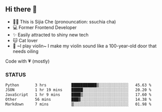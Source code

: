 ## Hi there 👋

- 🙋‍♀️ This is Sijia Che (pronouncation: ssuchia cha)
- 💻 Former Frontend Developer
- ✨ Easily attracted to shiny new tech
- 🐱 Cat lover
- 🌟 ~I play violin~ I make my violin sound like a 100-year-old door that needs oiling

Code with 💗 (mostly)

### STATUS
<!--START_SECTION:waka-->

```txt
Python       3 hrs           ███████████▒░░░░░░░░░░░░░   45.63 %
JSON         1 hr 19 mins    █████░░░░░░░░░░░░░░░░░░░░   20.20 %
JavaScript   1 hr 9 mins     ████▒░░░░░░░░░░░░░░░░░░░░   17.60 %
Other        56 mins         ███▓░░░░░░░░░░░░░░░░░░░░░   14.38 %
Markdown     7 mins          ▒░░░░░░░░░░░░░░░░░░░░░░░░   01.98 %
```

<!--END_SECTION:waka-->
